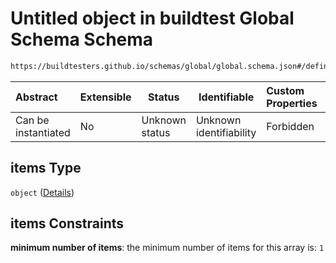 # Untitled object in buildtest Global Schema Schema

```txt
https://buildtesters.github.io/schemas/global/global.schema.json#/definitions/env/items
```




| Abstract            | Extensible | Status         | Identifiable            | Custom Properties | Additional Properties | Access Restrictions | Defined In                                                                  |
| :------------------ | ---------- | -------------- | ----------------------- | :---------------- | --------------------- | ------------------- | --------------------------------------------------------------------------- |
| Can be instantiated | No         | Unknown status | Unknown identifiability | Forbidden         | Allowed               | none                | [global.schema.json\*](../../out/global.schema.json "open original schema") |

## items Type

`object` ([Details](global-definitions-env-items.md))

## items Constraints

**minimum number of items**: the minimum number of items for this array is: `1`
